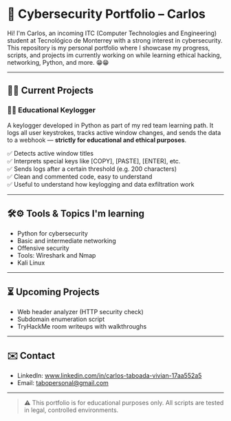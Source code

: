 # 💼 Cybersecurity Portfolio – Carlos

Hi! I'm Carlos, an incoming ITC (Computer Technologies and Engineering) student at Tecnológico de Monterrey with a strong interest in cybersecurity. This repository is my personal portfolio where I showcase my progress, scripts, and projects im currently working on while learning ethical hacking, networking, Python, and more. 😁😁

---

## 🔬🔬 Current Projects

### 🎯🧠 Educational Keylogger
A keylogger developed in Python as part of my red team learning path. It logs all user keystrokes, tracks active window changes, and sends the data to a webhook — **strictly for educational and ethical purposes**.

✅ Detects active window titles  
✅ Interprets special keys like [COPY], [PASTE], [ENTER], etc.  
✅ Sends logs after a certain threshold (e.g. 200 characters)  
✅ Clean and commented code, easy to understand  
✅ Useful to understand how keylogging and data exfiltration work

---

## 🛠⚙️ Tools & Topics I'm learning
- Python for cybersecurity
- Basic and intermediate networking
- Offensive security
- Tools: Wireshark and Nmap
- Kali Linux
   
---

## ⏳ Upcoming Projects
- Web header analyzer (HTTP security check)
- Subdomain enumeration script
- TryHackMe room writeups with walkthroughs

---

## ✉️ Contact
- LinkedIn: www.linkedin.com/in/carlos-taboada-vivian-17aa552a5
- Email: tabopersonal@gmail.com

---

> ⚠️ This portfolio is for educational purposes only. All scripts are tested in legal, controlled environments.
